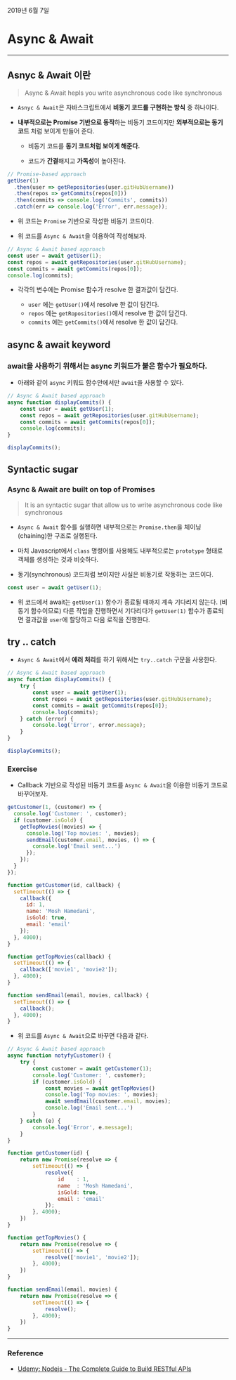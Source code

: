 ﻿2019년 6월 7일

# Async & Await

---

## Asnyc & Await 이란

> Async & Await hepls you write asynchronous code like synchronous

- `Asnyc & Await`은 자바스크립트에서 **비동기 코드를 구현하는 방식** 중 하나이다.

- **내부적으로는 Promise 기반으로 동작**하는 비동기 코드이지만 **외부적으로는 동기 코드** 처럼 보이게 만들어 준다.

  - 비동기 코드를 **동기 코드처럼 보이게 해준다.**

  - 코드가 **간결**해지고 **가독성**이 높아진다.

```javascript
// Promise-based approach
getUser(1)
  .then(user => getRepositories(user.gitHubUsername))
  .then(repos => getCommits(repos[0]))
  .then(commits => console.log('Commits', commits))
  .catch(err => console.log('Error', err.message));
```

- 위 코드는 `Promise` 기반으로 작성한 비동기 코드이다.

- 위 코드를 `Async & Await`을 이용하여 작성해보자.

```javascript
// Async & Await based approach
const user = await getUser(1);
const repos = await getRepositories(user.gitHubUsername);
const commits = await getCommits(repos[0]);
console.log(commits);
```

- 각각의 변수에는 Promise 함수가 resolve 한 결과값이 담긴다.

    - `user` 에는 `getUser()`에서 resolve 한 값이 담긴다.
    - `repos` 에는 `getRopositories()`에서 resolve 한 값이 담긴다.
    - `commits` 에는 `getCommits()`에서 resolve 한 값이 담긴다.


## async & await keyword

### await을 사용하기 위해서는 async 키워드가 붙은 함수가 필요하다.

- 아래와 같이 `async` 키워드 함수안에서만 `await`을 사용할 수 있다.

```javascript
// Async & Await based approach
async function displayCommits() {
    const user = await getUser(1);
    const repos = await getRepositories(user.gitHubUsername);
    const commits = await getCommits(repos[0]);
    console.log(commits);
}

displayCommits();
```

## Syntactic sugar

### Async & Await are built on top of Promises

> It is an syntactic sugar that allow us to write asynchronous code like synchronous

- `Async & Await` 함수를 실행하면 내부적으로는 `Promise.then`을 체이닝(chaining)한 구조로 실행된다.

- 마치 Javascript에서 `class` 명령어를 사용해도 내부적으로는 `prototype` 형태로 객체를 생성하는 것과 비슷하다.

- 동기(synchronous) 코드처럼 보이지만 사실은 비동기로 작동하는 코드이다.

```javascript
const user = await getUser(1);
```

- 위 코드에서 await는 `getUser(1)` 함수가 종료될 때까지 계속 기다리지 않는다. (비동기 함수이므로) 다른 작업을 진행하면서 기다리다가 `getUser(1)` 함수가 종료되면 결과값을 `user`에 할당하고 다음 로직을 진행한다.

## try .. catch

- `Async & Await`에서 **에러 처리**를 하기 위해서는 `try..catch` 구문을 사용한다.

```javascript
// Async & Await based approach
async function displayCommits() {
    try {
        const user = await getUser(1);
        const repos = await getRepositories(user.gitHubUsername);
        const commits = await getCommits(repos[0]);
        console.log(commits);
    } catch (error) {
        console.log('Error', error.message);
    }
}

displayCommits();
```

### Exercise

- Callback 기반으로 작성된 비동기 코드를 `Async & Await`을 이용한 비동기 코드로 바꾸어보자.

```javascript
getCustomer(1, (customer) => {
  console.log('Customer: ', customer);
  if (customer.isGold) {
    getTopMovies((movies) => {
      console.log('Top movies: ', movies);
      sendEmail(customer.email, movies, () => {
        console.log('Email sent...')
      });
    });
  }
});

function getCustomer(id, callback) {
  setTimeout(() => {
    callback({
      id: 1,
      name: 'Mosh Hamedani',
      isGold: true,
      email: 'email'
    });
  }, 4000);  
}

function getTopMovies(callback) {
  setTimeout(() => {
    callback(['movie1', 'movie2']);
  }, 4000);
}

function sendEmail(email, movies, callback) {
  setTimeout(() => {
    callback();
  }, 4000);
}
```

- 위 코드를 `Async & Await`으로 바꾸면 다음과 같다.

```javascript
// Async & Await based approach
async function notyfyCustomer() {
    try {
        const customer = await getCustomer(1);
        console.log('Customer: ', customer);
        if (customer.isGold) {
            const movies = await getTopMovies()
            console.log('Top movies: ', movies);
            await sendEmail(customer.email, movies);
            console.log('Email sent...')
        }
    } catch (e) {
        console.log('Error', e.message);
    }
}

function getCustomer(id) {
    return new Promise(resolve => {
        setTimeout(() => {
            resolve({
                id    : 1,
                name  : 'Mosh Hamedani',
                isGold: true,
                email : 'email'
            });
        }, 4000);
    })
}

function getTopMovies() {
    return new Promise(resolve => {
        setTimeout(() => {
            resolve(['movie1', 'movie2']);
        }, 4000);
    })
}

function sendEmail(email, movies) {
    return new Promise(resolve => {
        setTimeout(() => {
            resolve();
        }, 4000);
    })
}
```

---

### Reference

-  [Udemy: Nodejs - The Complete Guide to Build RESTful APIs](https://www.udemy.com/nodejs-master-class/)